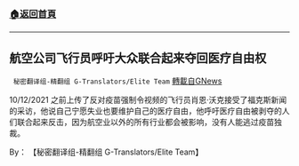 ###  [:house:返回首頁](https://github.com/ourhimalayas/txt)
---


## 航空公司飞行员呼吁大众联合起来夺回医疗自由权
` 秘密翻译组-精翻组 G-Translators/Elite Team` [轉載自GNews](https://gnews.org/zh-hans/1593428/)

10/12/2021 之前上传了反对疫苗强制令视频的飞行员肖恩·沃克接受了福克斯新闻的采访，他说自己宁愿失业也要维护自己的医疗自由，他呼吁医疗自由被剥夺的人们联合起来反击，因为航空业以外的所有行业都会被影响，没有人能逃过疫苗独裁。

By： 【秘密翻译组-精翻组 G-Translators/Elite Team】
